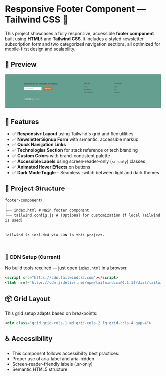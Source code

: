 # Responsive Footer Component — Tailwind CSS 🦶

This project showcases a fully responsive, accessible **footer component** built using **HTML5** and **Tailwind CSS**. It includes a styled newsletter subscription form and two categorized navigation sections, all optimized for mobile-first design and scalability. 


## 📸 Preview

![alt text](assets/images/responsive-desktop.png)

## 🔧 Features

- ✅ **Responsive Layout** using Tailwind's grid and flex utilities
- ✅ **Newsletter Signup Form** with semantic, accessible markup
- ✅ **Quick Navigation Links**
- ✅ **Technologies Section** for stack reference or tech branding
- ✅ **Custom Colors** with brand-consistent palette
- ✅ **Accessible Labels** using screen-reader-only (`sr-only`) classes
- ✅ **Animated Hover Effects** on buttons
- ✅ **Dark Mode Toggle** – Seamless switch between light and dark themes

## 📁 Project Structure
```
footer-component/
│
├── index.html # Main footer component
└── tailwind.config.js # (Optional for customization if local Tailwind is used)


Tailwind is included via CDN in this project.
```

<br>

### 🔗 CDN Setup (Current)

No build tools required — just open `index.html` in a browser.

```html
<script src="https://cdn.tailwindcss.com"></script>
<link href="https://cdn.jsdelivr.net/npm/tailwindcss@2.2.19/dist/tailwind.min.css" rel="stylesheet">
```


## 📦 Grid Layout
This grid setup adapts based on breakpoints:
```html
<div class="grid grid-cols-1 md:grid-cols-2 lg:grid-cols-4 gap-4">
```

## ♿ Accessibility
- This component follows accessibility best practices:
- Proper use of aria-label and aria-hidden
- Screen-reader-friendly labels (.sr-only)
- Semantic HTML5 structure
